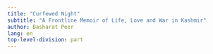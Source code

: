 ```yaml
---
title: "Curfewed Night"
subtitle: "A Frontline Memoir of Life, Love and War in Kashmir"
author: Basharat Peer
lang: en
top-level-division: part
---
```

